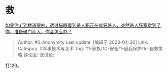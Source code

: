 # 救
[如果你听到楼道很吵，透过猫眼看到杀人犯正在疯狂杀人，突然杀人狂察觉到了你，准备破门而入，你会怎么办？](https://www.zhihu.com/question/547488977/answer/3007268051)

> Author: #0-Anonymity
> Last update: [编辑于 2023-04-30]
> Link:
> Category: #军事技术与艺术
> Tag: #1-家族/1C-安全/1-自我保护/1c-自救策略 
> 评论区:
> 泛讨论:

打120。